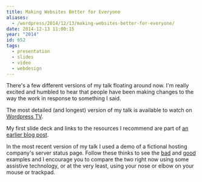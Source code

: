 ```yaml
---
title: Making Websites Better for Everyone
aliases:
  - /wordpress/2014/12/13/making-websites-better-for-everyone/
date: 2014-12-13 11:00:15
year: "2014"
id: 652
tags:
  - presentation
  - slides
  - video
  - webdesign
---
```


There's a few different versions of my talk floating around now. I'm really excited and humbled to hear that people have been making changes to the way the work in response to something I said.

The most detailed (and longest) version of my talk is available to watch on [Wordpress TV](http://wordpress.tv/2014/09/02/stephanie-hobson-accessibility-with-css-making-websites-better-for-everyone/).

My first slide deck and links to the resources I recommend are part of [an earlier blog post](/posts/accessibility-with-css-making-websites-better-for-everyone/).

In the most recent version of my talk I used a demo of a fictional hosting company's server status page. Follow these thinks to see the [bad](/demos/hosting_bad.html) and [good](/demos/hosting_good.html) examples and I encourage you to compare the two right now using some assistive technology, or at the very least, using your nose or elbow on your mouse or trackpad.

